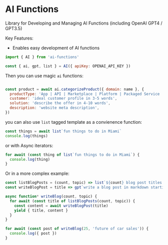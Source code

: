 # AI Functions

Library for Developing and Managing AI Functions (including OpenAI GPT4 / GPT3.5)

Key Features: 
- Enables easy development of AI functions

```javascript
import { AI } from 'ai-functions'

const { ai, gpt, list } = AI({ apiKey: OPENAI_API_KEY })
```

Then you can use magic `ai` functions:
```javascript

const product = await ai.categorizeProduct({ domain: name }, { 
  productType: 'App | API | Marketplace | Platform | Packaged Service | Professional Service | Website',
  customer: 'ideal customer profile in 3-5 words',
  solution: 'describe the offer in 4-10 words',
  description: 'website meta description',
})
```

you can also use `list` tagged template as a convienence function:

```javascript
const things = await list`fun things to do in Miami`
console.log(things)
```

or with Async iterators:

```javascript
for await (const thing of list`fun things to do in Miami`) {
  console.log(thing)
}
```

Or in a more complex example:

```javascript
const listBlogPosts = (count, topic) => list`${count} blog post titles about ${topic}`
const writeBlogPost = title => gpt`write a blog post in markdown starting with "# ${title}"`

async function* writeBlog(count, topic) {
  for await (const title of listBlogPosts(count, topic)) {
    const content = await writeBlogPost(title)
    yield { title, content }
  }
}

for await (const post of writeBlog(25, 'future of car sales')) {
  console.log({ post })
}
```